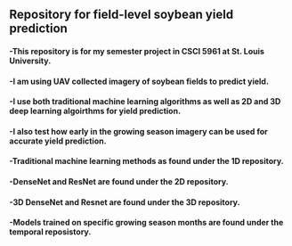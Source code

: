 ## Repository for field-level soybean yield prediction
#### -This repository is for my semester project in CSCI 5961 at St. Louis University.
#### -I am using UAV collected imagery of soybean fields to predict yield.
#### -I use both traditional machine learning algorithms as well as 2D and 3D deep learning algoirthms for yield prediction.
#### -I also test how early in the growing season imagery can be used for accurate yield prediction.
#### -Traditional machine learning methods as found under the 1D repository.
#### -DenseNet and ResNet are found under the 2D repository.
#### -3D DenseNet and Resnet are found under the 3D repository.
#### -Models trained on specific growing season months are found under the temporal reposistory.
